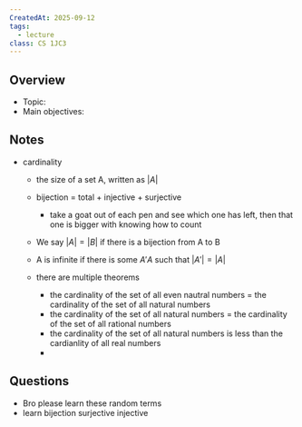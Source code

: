 ```yaml
---
CreatedAt: 2025-09-12
tags:
  - lecture
class: CS 1JC3
---
```

## Overview
- Topic:
- Main objectives:

## Notes
- cardinality
	- the size of a set A, written as $|A|$
	- bijection = total + injective + surjective
		- take a goat out of each pen and see which one has left, then that one is bigger with knowing how to count
	- We say $|A| = |B|$ if there is a bijection from A to B
	- A is infinite if there is some $A' A$ such that $|A'| = |A|$

	- there are multiple theorems
		- the cardinality of the set of all even nautral numbers = the cardinality of the set of all natural numbers
		- the cardinality of the set of all natural numbers = the cardinality of the set of all rational numbers
		- the cardinality of the set of all natural numbers is less than the cardianlity of all real numbers
		- 

## Questions
- Bro please learn these random terms
- learn bijection surjective injective